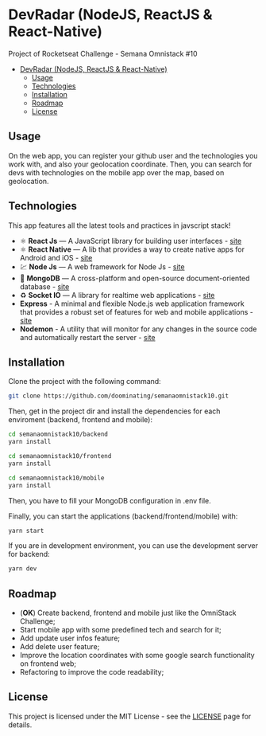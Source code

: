 # DevRadar (NodeJS, ReactJS & React-Native)

Project of Rocketseat Challenge - Semana Omnistack #10

- [DevRadar (NodeJS, ReactJS & React-Native)](#devradar-nodejs-reactjs--react-native)
  - [Usage](#usage)
  - [Technologies](#technologies)
  - [Installation](#installation)
  - [Roadmap](#roadmap)
  - [License](#license)

## Usage

On the web app, you can register your github user and the technologies you work with, and also your geolocation coordinate. Then, you can search for devs with technologies on the mobile app over the map, based on geolocation.

## Technologies

This app features all the latest tools and practices in javscript stack!

- ⚛️ **React Js** — A JavaScript library for building user interfaces - [site](https://reactjs.org/)
- ⚛️ **React Native** — A lib that provides a way to create native apps for Android and iOS - [site](https://facebook.github.io/react-native/)
- 💹 **Node Js** — A web framework for Node Js - [site](https://nodejs.org/)
- 📄 **MongoDB** — A cross-platform and open-source document-oriented database - [site](https://www.mongodb.com/)
- ♻️ **Socket IO** — A library for realtime web applications - [site](https://socket.io/)
- **Express** - A minimal and flexible Node.js web application framework that provides a robust set of features for web and mobile applications - [site](https://expressjs.com/pt-br/)
- **Nodemon** - A utility that will monitor for any changes in the source code and automatically restart the server - [site](https://nodemon.io/)

## Installation

Clone the project with the following command:

```sh
git clone https://github.com/doominating/semanaomnistack10.git
```

Then, get in the project dir and install the dependencies for each enviroment (backend, frontend and mobile):

```sh
cd semanaomnistack10/backend
yarn install

cd semanaomnistack10/frontend
yarn install

cd semanaomnistack10/mobile
yarn install
```

Then, you have to fill your MongoDB configuration in .env file.

Finally, you can start the applications (backend/frontend/mobile) with:

```sh
yarn start
```

If you are in development environment, you can use the development server for backend:

```sh
yarn dev
```

## Roadmap

- (**OK**) Create backend, frontend and mobile just like the OmniStack Challenge;
- Start mobile app with some predefined tech and search for it;
- Add update user infos feature;
- Add delete user feature;
- Improve the location coordinates with some google search functionality on frontend web;
- Refactoring to improve the code readability;

## License

This project is licensed under the MIT License - see the [LICENSE](https://opensource.org/licenses/MIT) page for details.
